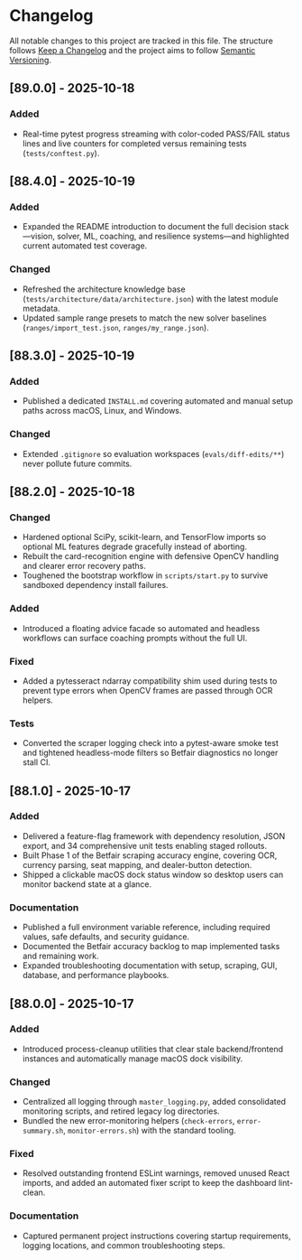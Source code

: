 # Changelog

All notable changes to this project are tracked in this file. The structure follows [Keep a Changelog](https://keepachangelog.com/en/1.0.0/) and the project aims to follow [Semantic Versioning](https://semver.org/spec/v2.0.0.html).

## [89.0.0] - 2025-10-18

### Added
- Real-time pytest progress streaming with color-coded PASS/FAIL status lines and live counters for completed versus remaining tests (`tests/conftest.py`).

## [88.4.0] - 2025-10-19

### Added
- Expanded the README introduction to document the full decision stack—vision, solver, ML, coaching, and resilience systems—and highlighted current automated test coverage.

### Changed
- Refreshed the architecture knowledge base (`tests/architecture/data/architecture.json`) with the latest module metadata.
- Updated sample range presets to match the new solver baselines (`ranges/import_test.json`, `ranges/my_range.json`).

## [88.3.0] - 2025-10-19

### Added
- Published a dedicated `INSTALL.md` covering automated and manual setup paths across macOS, Linux, and Windows.

### Changed
- Extended `.gitignore` so evaluation workspaces (`evals/diff-edits/**`) never pollute future commits.

## [88.2.0] - 2025-10-18

### Changed
- Hardened optional SciPy, scikit-learn, and TensorFlow imports so optional ML features degrade gracefully instead of aborting.
- Rebuilt the card-recognition engine with defensive OpenCV handling and clearer error recovery paths.
- Toughened the bootstrap workflow in `scripts/start.py` to survive sandboxed dependency install failures.

### Added
- Introduced a floating advice facade so automated and headless workflows can surface coaching prompts without the full UI.

### Fixed
- Added a pytesseract ndarray compatibility shim used during tests to prevent type errors when OpenCV frames are passed through OCR helpers.

### Tests
- Converted the scraper logging check into a pytest-aware smoke test and tightened headless-mode filters so Betfair diagnostics no longer stall CI.

## [88.1.0] - 2025-10-17

### Added
- Delivered a feature-flag framework with dependency resolution, JSON export, and 34 comprehensive unit tests enabling staged rollouts.
- Built Phase 1 of the Betfair scraping accuracy engine, covering OCR, currency parsing, seat mapping, and dealer-button detection.
- Shipped a clickable macOS dock status window so desktop users can monitor backend state at a glance.

### Documentation
- Published a full environment variable reference, including required values, safe defaults, and security guidance.
- Documented the Betfair accuracy backlog to map implemented tasks and remaining work.
- Expanded troubleshooting documentation with setup, scraping, GUI, database, and performance playbooks.

## [88.0.0] - 2025-10-17

### Added
- Introduced process-cleanup utilities that clear stale backend/frontend instances and automatically manage macOS dock visibility.

### Changed
- Centralized all logging through `master_logging.py`, added consolidated monitoring scripts, and retired legacy log directories.
- Bundled the new error-monitoring helpers (`check-errors`, `error-summary.sh`, `monitor-errors.sh`) with the standard tooling.

### Fixed
- Resolved outstanding frontend ESLint warnings, removed unused React imports, and added an automated fixer script to keep the dashboard lint-clean.

### Documentation
- Captured permanent project instructions covering startup requirements, logging locations, and common troubleshooting steps.
